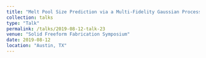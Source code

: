 ```yaml
---
title: "Melt Pool Size Prediction via a Multi-Fidelity Gaussian Process Surrogate Model"
collection: talks
type: "Talk"
permalink: /talks/2019-08-12-talk-23
venue: "Solid Freeform Fabrication Symposium"
date: 2019-08-12
location: "Austin, TX"
---
```

